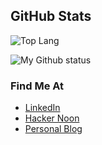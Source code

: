 ## GitHub Stats

![Top Lang](https://github-readme-stats.vercel.app/api/top-langs/?username=micogongob&langs_count=10&theme=solarized-dark)

![My Github status](https://github-readme-stats.vercel.app/api?username=micogongob&count_private=true&show_icons=true&theme=solarized-dark)

### Find Me At
- [LinkedIn](https://linkedin.com/in/mgongob/)
- [Hacker Noon](https://hackernoon.com/u/micogongob)
- [Personal Blog](https://micogongob.com)

<!--
**micogongob/micogongob** is a ✨ _special_ ✨ repository because its `README.md` (this file) appears on your GitHub profile.

Here are some ideas to get you started:

- 🔭 I’m currently working on ...
- 🌱 I’m currently learning ...
- 👯 I’m looking to collaborate on ...
- 🤔 I’m looking for help with ...
- 💬 Ask me about ...
- 📫 How to reach me: ...
- 😄 Pronouns: ...
- ⚡ Fun fact: ...
-->
